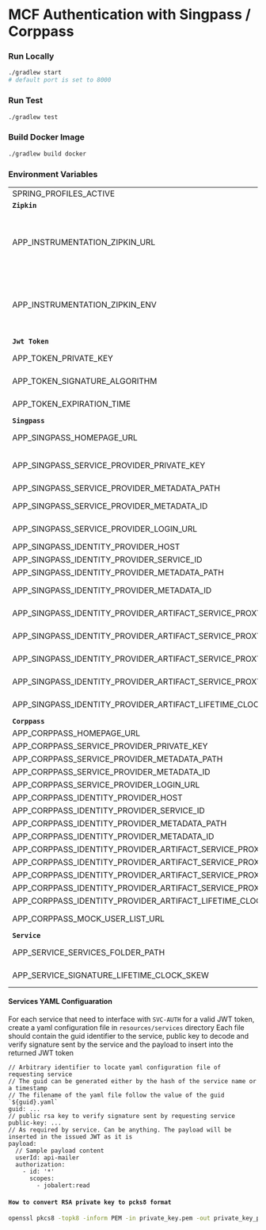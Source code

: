 # MCF Authentication with Singpass / Corppass

### Run Locally

```bash
./gradlew start
# default port is set to 8000
```

### Run Test

```bash
./gradlew test
```

### Build Docker Image

```bash
./gradlew build docker
```

### Environment Variables
|                                                                |                                                        |
|----------------------------------------------------------------|--------------------------------------------------------|
| SPRING_PROFILES_ACTIVE                                         | specify which Environment are active.                  |
| **`Zipkin`**                                                   |                                                        |
| APP_INSTRUMENTATION_ZIPKIN_URL                                 | The hostname to the Zipkin server. For example, if you normally access the Zipkin server API at `https://zipkin.yourdomain.com/api/v1/spans`, specify the value as `https://zipkin.yourdomain.com`. |
| APP_INSTRUMENTATION_ZIPKIN_ENV                                 | Specifies the environment of the application. When this is specified ,it is appended to the service name for identification in the Zipkin UI. For example, if `"development"` is specified as the value, the resultant service name in Zipkin UI will be `"svc-auth-development"`. |
| **`Jwt Token`**                                                |                                                        |
| APP_TOKEN_PRIVATE_KEY                                          | Private key(pcks8 format) used to sign the Jwt         |
| APP_TOKEN_SIGNATURE_ALGORITHM                                  | Signature Algorithm used to sign Jwt. Only support RSA algo |
| APP_TOKEN_EXPIRATION_TIME                                      | How many milliseconds will the Jwt be valid for        |
| **`Singpass`**                                                 |                                                        |
| APP_SINGPASS_HOMEPAGE_URL                                      | Homepage of the app using svc-auth for singpass        |
| APP_SINGPASS_SERVICE_PROVIDER_PRIVATE_KEY                      | Private key(pcks8 format) used by svc-auth to sign during artifact resolve and decrypt assertion |
| APP_SINGPASS_SERVICE_PROVIDER_METADATA_PATH                    | Service provider metadata file path                    |
| APP_SINGPASS_SERVICE_PROVIDER_METADATA_ID                      | ID to differiate between different service provider metadata |
| APP_SINGPASS_SERVICE_PROVIDER_LOGIN_URL                        | Login url of the app using svc-auth (url that the Jwt will be posted to) |
| APP_SINGPASS_IDENTITY_PROVIDER_HOST                            | Singpass url domain                                    |
| APP_SINGPASS_IDENTITY_PROVIDER_SERVICE_ID                      | Service ID registered with Singpass                    |
| APP_SINGPASS_IDENTITY_PROVIDER_METADATA_PATH                   | Identity provider metadata file path                   |
| APP_SINGPASS_IDENTITY_PROVIDER_METADATA_ID                     | ID to differiate between different service provider metadata |
| APP_SINGPASS_IDENTITY_PROVIDER_ARTIFACT_SERVICE_PROXY_HOST     | Whitelisted proxy host to resolve artifact with Singpass |
| APP_SINGPASS_IDENTITY_PROVIDER_ARTIFACT_SERVICE_PROXY_PORT     | Whitelisted proxy port to resolve artifact with Singpass |
| APP_SINGPASS_IDENTITY_PROVIDER_ARTIFACT_SERVICE_PROXY_USERNAME | Whitelisted proxy username to resolve artifact with Singpass |
| APP_SINGPASS_IDENTITY_PROVIDER_ARTIFACT_SERVICE_PROXY_PASSWORD | Whitelisted proxy password to resolve artifact with Singpass |
| APP_SINGPASS_IDENTITY_PROVIDER_ARTIFACT_LIFETIME_CLOCK_SKEW    | Allowed time different to validate resolved artifact lifetime |
| **`Corppass`**                                                 |                                                        |
| APP_CORPPASS_HOMEPAGE_URL                                      | Same as Singpass but for Corppass                      |
| APP_CORPPASS_SERVICE_PROVIDER_PRIVATE_KEY                      | Same as Singpass but for Corppass                      |
| APP_CORPPASS_SERVICE_PROVIDER_METADATA_PATH                    | Same as Singpass but for Corppass                      |
| APP_CORPPASS_SERVICE_PROVIDER_METADATA_ID                      | Same as Singpass but for Corppass                      |
| APP_CORPPASS_SERVICE_PROVIDER_LOGIN_URL                        | Same as Singpass but for Corppass                      |
| APP_CORPPASS_IDENTITY_PROVIDER_HOST                            | Same as Singpass but for Corppass                      |
| APP_CORPPASS_IDENTITY_PROVIDER_SERVICE_ID                      | Same as Singpass but for Corppass                      |
| APP_CORPPASS_IDENTITY_PROVIDER_METADATA_PATH                   | Same as Singpass but for Corppass                      |
| APP_CORPPASS_IDENTITY_PROVIDER_METADATA_ID                     | Same as Singpass but for Corppass                      |
| APP_CORPPASS_IDENTITY_PROVIDER_ARTIFACT_SERVICE_PROXY_HOST     | Same as Singpass but for Corppass                      |
| APP_CORPPASS_IDENTITY_PROVIDER_ARTIFACT_SERVICE_PROXY_PORT     | Same as Singpass but for Corppass                      |
| APP_CORPPASS_IDENTITY_PROVIDER_ARTIFACT_SERVICE_PROXY_USERNAME | Same as Singpass but for Corppass                      |
| APP_CORPPASS_IDENTITY_PROVIDER_ARTIFACT_SERVICE_PROXY_PASSWORD | Same as Singpass but for Corppass                      |
| APP_CORPPASS_IDENTITY_PROVIDER_ARTIFACT_LIFETIME_CLOCK_SKEW    | Same as Singpass but for Corppass                      |
| APP_CORPPASS_MOCK_USER_LIST_URL                                | Url to get a list of mock corppass users' info (dev, qa only) |
| **`Service`**                                                  |                                                        |
| APP_SERVICE_SERVICES_FOLDER_PATH                               | Url to configuration details of service in yaml file |
| APP_SERVICE_SIGNATURE_LIFETIME_CLOCK_SKEW                      | Allowed time different to validate `nonce` parameter in signature payload |

#### Services YAML Configuaration

For each service that need to interface with `SVC-AUTH` for a valid JWT token, create a yaml configuration file in `resources/services` directory
Each file should contain the guid identifier to the service, public key to decode and verify signature sent by the service and the payload to insert into the returned JWT token

```
// Arbitrary identifier to locate yaml configuration file of requesting service
// The guid can be generated either by the hash of the service name or a timestamp
// The filename of the yaml file follow the value of the guid `${guid}.yaml`
guid: ... 
// public rsa key to verify signature sent by requesting service
public-key: ... 
// As required by service. Can be anything. The payload will be inserted in the issued JWT as it is
payload: 
  // Sample payload content
  userId: api-mailer
  authorization:
    - id: '*'
      scopes:
        - jobalert:read
```


#### `How to convert RSA private key to pcks8 format`
```bash
openssl pkcs8 -topk8 -inform PEM -in private_key.pem -out private_key_pkcs8.pem -nocrypt
```
